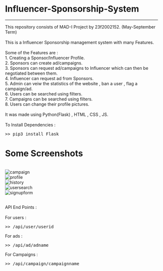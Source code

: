 # Influencer-Sponsorship-System
<hr>
This repository consists of MAD-I Project by 23f2002152. (May-September Term)<br><br>
This is a Influencer Sponsorship management system with many Features.<br><br>
Some of the Features are : <br>
1. Creating a Sponsor/Influencer Profile.<br>
2. Sponsors can create ad/campaigns.<br>
3. Sponsors can request ad/campaigns to Influencer which can then be negotiated between them.<br>
4. Influencer can request ad from Sponsors.<br>
5. Admin can veiw the statistics of the website , ban a user , flag a campaign/ad.<br>
6. Users can be searched using filters.<br>
7. Campaigns can be searched using filters.<br>
8. Users can change their profile pictures.<br><br>
It was made using Python(Flask) , HTML , CSS , JS.<br><br>
To Install Dependencies : <br>
<pre>>> pip3 install Flask</pre>

# Some Screenshots <br>
<br>![campaign](https://github.com/OmAmar106/Influencer-Sponsorship-System-23f2002152/assets/142908269/7357e27f-ea3d-4f06-a6b5-f3e969fa7266)
<br>![profile](https://github.com/OmAmar106/Influencer-Sponsorship-System-23f2002152/assets/142908269/c52b3198-018e-4243-a7e6-fc4fa31994f9)
<br>![history](https://github.com/OmAmar106/Influencer-Sponsorship-System-23f2002152/assets/142908269/a008c49d-5a0d-457f-bdf3-a5427e8de336)
<br>![usersearch](https://github.com/OmAmar106/Influencer-Sponsorship-System-23f2002152/assets/142908269/b0a004fe-d145-4b02-b8f7-7496a2545975)
<br>![signupform](https://github.com/OmAmar106/Influencer-Sponsorship-System-23f2002152/assets/142908269/d5e3a10c-a592-4049-beb1-b8b8774d5025)

<br>API End Points : <br><br>
For users : 
<pre>>> /api/user/userid </pre>
For ads : 
<pre>>> /api/ad/adname</pre>
For Campaigns : 
<pre>>> /api/campaign/campaignname</pre>
